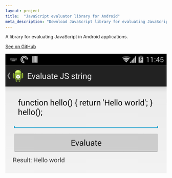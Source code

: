 ```yaml
---
layout: project
title:  "JavaScript evaluator library for Android"
meta_description: "Download JavaScript library for evaluating JavaScript in your Android app."
---
```


A library for evaluating JavaScript in Android applications.

[See on GitHub](https://github.com/evgenyneu/js-evaluator-for-android)

<img src='/image/projects/2014_javascript_evaluator_library_for_android.png' class='Screenshot--IphonePortrait2x' title='JavaScript evaluator library for Android'>